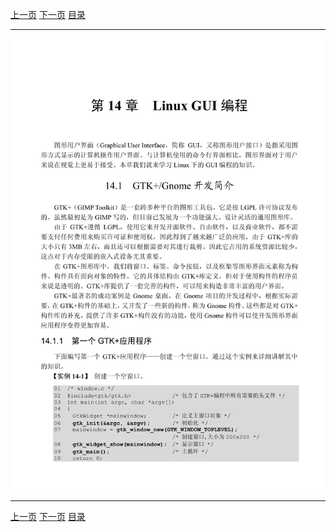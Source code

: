 [上一页](332.md) [下一页](334.md) [目录](../README.md)

***

![333](../images/333.png)

***

[上一页](332.md) [下一页](334.md) [目录](../README.md)
